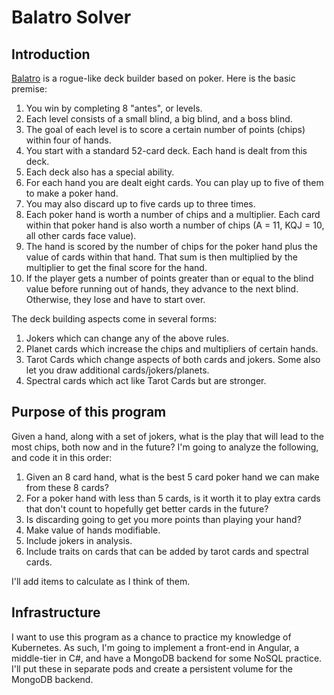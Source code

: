 # Balatro Solver
## Introduction
[Balatro](https://store.steampowered.com/app/2379780/Balatro/) is a rogue-like deck builder based on poker. Here is the basic premise:

1. You win by completing 8 "antes", or levels.
1. Each level consists of a small blind, a big blind, and a boss blind.
1. The goal of each level is to score a certain number of points (chips) within four of hands.
1. You start with a standard 52-card deck. Each hand is dealt from this deck.
1. Each deck also has a special ability.
1. For each hand you are dealt eight cards. You can play up to five of them to make a poker hand.
1. You may also discard up to five cards up to three times.
1. Each poker hand is worth a number of chips and a multiplier. Each card within that poker hand is also worth a number of chips (A = 11, KQJ = 10, all other cards face value).
1. The hand is scored by the number of chips for the poker hand plus the value of cards within that hand. That sum is then multiplied by the multiplier to get the final score for the hand.
1. If the player gets a number of points greater than or equal to the blind value before running out of hands, they advance to the next blind. Otherwise, they lose and have to start over.

The deck building aspects come in several forms:

1. Jokers which can change any of the above rules.
1. Planet cards which increase the chips and multipliers of certain hands.
1. Tarot Cards which change aspects of both cards and jokers. Some also let you draw additional cards/jokers/planets.
1. Spectral cards which act like Tarot Cards but are stronger.

## Purpose of this program

Given a hand, along with a set of jokers, what is the play that will lead to the most chips, both now and in the future? I'm going to analyze the following, and code it in this order:

1. Given an 8 card hand, what is the best 5 card poker hand we can make from these 8 cards?
2. For a poker hand with less than 5 cards, is it worth it to play extra cards that don't count to hopefully get better cards in the future?
3. Is discarding going to get you more points than playing your hand?
4. Make value of hands modifiable.
5. Include jokers in analysis.
6. Include traits on cards that can be added by tarot cards and spectral cards.

I'll add items to calculate as I think of them.

## Infrastructure

I want to use this program as a chance to practice my knowledge of Kubernetes. As such, I'm going to implement a front-end in Angular, a middle-tier in C#, and have a MongoDB backend for some NoSQL practice. I'll put these in separate pods and create a persistent volume for the MongoDB backend.
